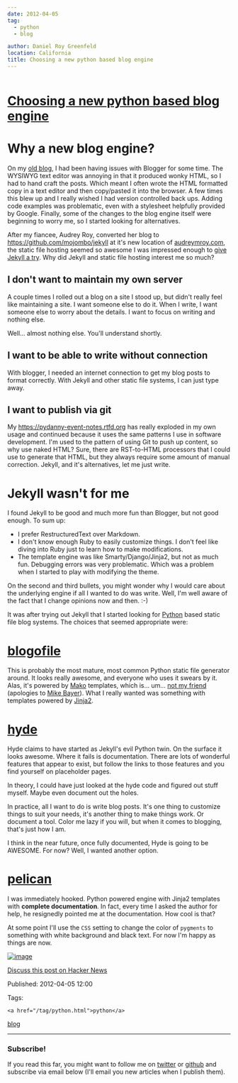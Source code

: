 ```yaml
---
date: 2012-04-05
tag: 
  - python
  - blog

author: Daniel Roy Greenfeld
location: California
title: Choosing a new python based blog engine
---
```

<div class="twelve wide column">

<h1 class="ui block header">
<div class="content">
<a href="/choosing-a-new-blog-engine.html">Choosing a new python based blog engine</a>
</div>
</h1>
<h1 id="why-a-new-blog-engine">Why a new blog engine?</h1>
<p>On my <a href="https://pydanny.blogspot.com/" target="_blank">old blog</a>, I had been having
issues with Blogger for some time. The WYSIWYG text editor was annoying
in that it produced wonky HTML, so I had to hand craft the posts. Which
meant I often wrote the HTML formatted copy in a text editor and then
copy/pasted it into the browser. A few times this blew up and I really
wished I had version controlled back ups. Adding code examples was
problematic, even with a stylesheet helpfully provided by Google.
Finally, some of the changes to the blog engine itself were beginning to
worry me, so I started looking for alternatives.</p>
<p>After my fiancee, Audrey Roy, converted her blog to
<a href="https://github.com/mojombo/jekyll" target="_blank">https://github.com/mojombo/jekyll</a> at it's new location of
<a href="http://audreymroy.com" target="_blank">audreymroy.com</a>, the static file hosting seemed
so awesome I was impressed enough to <a href="https://pydanny.com/tried-out-jekyll.html" target="_blank">give Jekyll a
try</a>. Why did Jekyll and
static file hosting interest me so much?</p>
<h2 id="i-dont-want-to-maintain-my-own-server">I don't want to maintain my own server</h2>
<p>A couple times I rolled out a blog on a site I stood up, but didn't
really feel like maintaining a site. I want someone else to do it. When
I write, I want someone else to worry about the details. I want to focus
on writing and nothing else.</p>
<p>Well... almost nothing else. You'll understand shortly.</p>
<h2 id="i-want-to-be-able-to-write-without-connection">I want to be able to write without connection</h2>
<p>With blogger, I needed an internet connection to get my blog posts to
format correctly. With Jekyll and other static file systems, I can just
type away.</p>
<h2 id="i-want-to-publish-via-git">I want to publish via git</h2>
<p>My <a href="https://pydanny-event-notes.rtfd.org" target="_blank">https://pydanny-event-notes.rtfd.org</a> has really exploded in my own
usage and continued because it uses the same patterns I use in software
development. I'm used to the pattern of using Git to push up content,
so why use naked HTML? Sure, there are RST-to-HTML processors that I
could use to generate that HTML, but they always require some amount of
manual correction. Jekyll, and it's alternatives, let me just write.</p>
<h1 id="jekyll-wasnt-for-me">Jekyll wasn't for me</h1>
<p>I found Jekyll to be good and much more fun than Blogger, but not good
enough. To sum up:</p>
<ul>
<li>I prefer RestructuredText over Markdown.</li>
<li>I don't know enough Ruby to easily customize things. I don't feel
like diving into Ruby just to learn how to make modifications.</li>
<li>The template engine was like Smarty/Django/Jinja2, but not as much
fun. Debugging errors was very problematic. Which was a problem when
I started to play with modifying the theme.</li>
</ul>
<p>On the second and third bullets, you might wonder why I would care about
the underlying engine if all I wanted to do was write. Well, I'm well
aware of the fact that I change opinions now and then. :-)</p>
<p>It was after trying out Jekyll that I started looking for
<a href="http://python.org" target="_blank">Python</a> based static file blog systems. The choices
that seemed appropriate were:</p>
<h1 id="blogofilehttpwwwblogofilecom"><a href="http://www.blogofile.com/" target="_blank">blogofile</a></h1>
<p>This is probably the most mature, most common Python static file
generator around. It looks really awesome, and everyone who uses it
swears by it. Alas, it's powered by
<a href="http://www.makotemplates.org/" target="_blank">Mako</a> templates, which is... um...
<a href="https://pydanny.blogspot.com/2010/12/stupid-template-languages.html" target="_blank">not my
friend</a>
(apologies to <a href="http://techspot.zzzeek.org/2010/12/04/in-response-to-stupid-template-languages/" target="_blank">Mike
Bayer</a>).
What I really wanted was something with templates powered by
<a href="http://www.pocoo.org/projects/jinja2/" target="_blank">Jinja2</a>.</p>
<h1 id="hydehttphydegithubcom"><a href="http://hyde.github.com/" target="_blank">hyde</a></h1>
<p>Hyde claims to have started as Jekyll's evil Python twin. On the
surface it looks awesome. Where it fails is documentation. There are
lots of wonderful features that appear to exist, but follow the links to
those features and you find yourself on placeholder pages.</p>
<p>In theory, I could have just looked at the hyde code and figured out
stuff myself. Maybe even document out the holes.</p>
<p>In practice, all I want to do is write blog posts. It's one thing to
customize things to suit your needs, it's another thing to make things
work. Or document a tool. Color me lazy if you will, but when it comes
to blogging, that's just how I am.</p>
<p>I think in the near future, once fully documented, Hyde is going to be
AWESOME. For now? Well, I wanted another option.</p>
<h1 id="pelicanhttppelicanreadthedocsorg"><a href="http://pelican.readthedocs.org/" target="_blank">pelican</a></h1>
<p>I was immediately hooked. Python powered engine with Jinja2 templates
with <strong>complete documentation</strong>. In fact, every time I asked the author
for help, he resignedly pointed me at the documentation. How cool is
that?</p>
<p>At some point I'll use the <code>CSS</code> setting to change the color of
<code>pygments</code> to something with white background and black text. For now
I'm happy as things are now.</p>
<p><a href="http://www.flickr.com/photos/77704901@N05/6831339872/" target="_blank"><img alt="image" src="http://farm8.staticflickr.com/7043/6831339872_10d0c40171.jpg"/></a></p>
<p><a href="">Discuss this post on Hacker News</a></p>
<p>Published: 2012-04-05 12:00</p>
<p>Tags:
  
    <a href="/tag/python.html">python</a>
<a href="/tag/blog.html">blog</a>
</p>
<hr/>
<h3 class="ui header">Subscribe!</h3>
<p>If you read this far, you might want to follow me on <a href="https://twitter.com/pydanny">twitter</a> or <a href="https://github.com/pydanny">github</a> and subscribe via email below (I'll email you new articles when I publish them).</p>
<!-- Begin MailChimp Signup Form -->
</div>